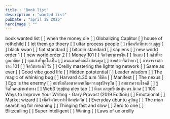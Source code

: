 ```yaml
---
title : "Book list"
description : "wanted list"
pubDate : "april 18 2025"
heroImage : ""
---
```

book wanted list 
[ ] when the money die 
[ ] Globalizing Caplitor
[ ] house of rothchild 
[ ] let them go thoery
[ ]  ultar process people
[ ] เพื่อนรักที่หายสาบสูญ 
[ ] black swan 
[ ] fiat standard 
[ ] bitcoin standard 
[ ] sapiens
[ ] new world order 1 
[ ] new world order 2 
[ ] Money 101
[ ] จิตวิทยาการเงิน
[ ] กินกบ
[ ] กล้าที่จะถูกเกลียด
[ ] คุณเก่งที่พูดไม่เป็น
[ ] คนฉลาดคิดอะไรก่อนพูด
[ ] ขายด้วยจิตวิทยา 
[ ] การเจรจาต่อรอง 101
[ ] จิตวิทยาแค้1 % 
[ ] Oreilly mastering the lightning network
[ ] Same as ever 
[ ] Good vibe good life
[ ] Hidden pototential 
[ ] Leader wisdom 
[ ] The magic of whinking bug 
[ ] Harvard 4.30 a.m วิธีคิด
[ ] Manifest
[ ] The nexus
[ ] Ego is the enermy
[ ] อย่านึกถึงอนาคตจนลืมความสุขปัจจุบัน
[ ] สมการความโชคดี
[ ] รู้จิตใจคนผ่านท่าทาง
[ ] Web3 topjira alex tap
[ ] ตีเเต กลยุทธืเล่นหุ้น ดร.นิเวศ
[ ] 100 Ways to Improve Your Writing - Gary Provost (2019 Edition)
[ ] Emotaional
[ ] Market wizard
[ ] เมื่อจิตวิทยาทำให้คนรักกัน 
[ ] Everyday ubuntu อุบันตู
[ ] The man searching for meaning 
[ ] Thinging fast and slow
[ ] Zero to one
[ ] Blitzcalling
[ ] Super intelligent
[ ] Wining 
[ ] Laws of ux oreilly